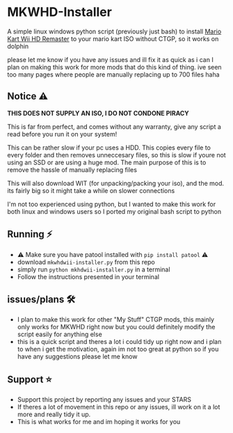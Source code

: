 # MKWHD-Installer
A simple linux windows python script (previously just bash) to install [Mario Kart Wii HD Remaster](https://gamebanana.com/mods/49179) to your mario kart ISO without CTGP, so it works on dolphin

please let me know if you have any issues and ill fix it as quick as i can
I plan on making this work for more mods that do this kind of thing. ive seen too many pages where people are manually replacing up to 700 files haha

## Notice ⚠️

**THIS DOES NOT SUPPLY AN ISO, I DO NOT CONDONE PIRACY**


This is far from perfect, and comes without any warranty, give any script a read before you run it on your system!

This can be rather slow if your pc uses a HDD. This copies every file to every folder and then removes unneccesary files, so this is slow if youre not using an SSD or are using a huge mod. 
The main purpose of this is to remove the hassle of manually replacing files

This will also download WIT (for unpacking/packing your iso), and the mod. its fairly big so it might take a while on slower connections

I'm not too experienced using python, but I wanted to make this work for both linux and windows users so I ported my original bash script to python


## Running :zap:

- ⚠️ Make sure you have patool installed with ``pip install patool`` ⚠️
- download `mkwhdwii-installer.py` from this repo
- simply run ``python mkhdwii-installer.py`` in a terminal
- Follow the instructions presented in your terminal



## issues/plans 🛠️

- I plan to make this work for other "My Stuff" CTGP mods, this mainly only works for MKWHD right now but you could definitely modify the script easily for anything else
- this is a quick script and theres a lot i could tidy up right now and i plan to when i get the motivation, again im not too great at python so if you have any suggestions please let me know


## Support ⭐

- Support this project by reporting any issues and your STARS 
- If theres a lot of movement in this repo or any issues, ill work on it a lot more and really tidy it up.
- This is what works for me and im hoping it works for you
